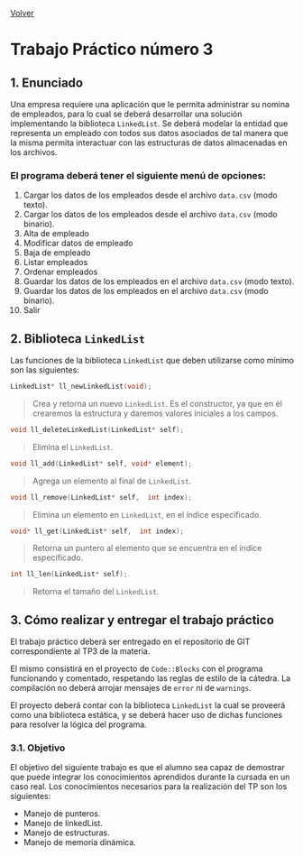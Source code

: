 [Volver](../README.md)
# Trabajo Práctico número 3
## 1. Enunciado
Una empresa requiere una aplicación que le permita administrar su nomina de empleados, para lo cual se deberá desarrollar una solución implementando la biblioteca `LinkedList`. Se deberá modelar la entidad que representa un empleado con todos sus datos asociados de tal manera que la misma permita interactuar con las estructuras de datos almacenadas en los archivos.

### El programa deberá tener el siguiente menú de opciones:
 1. Cargar los datos de los empleados desde el archivo `data.csv` (modo texto).
 1. Cargar los datos de los empleados desde el archivo `data.csv` (modo binario).
 1. Alta de empleado
 1. Modificar datos de empleado
 1. Baja de empleado
 1. Listar empleados
 1. Ordenar empleados
 1. Guardar los datos de los empleados en el archivo `data.csv` (modo texto).
 1. Guardar los datos de los empleados en el archivo `data.csv` (modo binario).
 1. Salir

## 2. Biblioteca `LinkedList`
Las funciones de la biblioteca `LinkedList` que deben utilizarse como mínimo son las siguientes:
```c
LinkedList* ll_newLinkedList(void);
```
> Crea y retorna un nuevo `LinkedList`. Es el constructor, ya que en él crearemos la estructura y daremos valores iniciales a los campos.

```c
void ll_deleteLinkedList(LinkedList* self);
```
> Elimina el `LinkedList`.

```c
void ll_add(LinkedList* self, void* element);
```
> Agrega un elemento al final de `LinkedList`.

```c
void ll_remove(LinkedList* self,  int index);
```
> Elimina un elemento en `LinkedList`, en el índice especificado.

```c
void* ll_get(LinkedList* self,  int index);
```
> Retorna un puntero al elemento que se encuentra en el índice especificado.

```c
int ll_len(LinkedList* self);
```
> Retorna el tamaño del `LinkedList`.

## 3. Cómo realizar y entregar el trabajo práctico
El trabajo práctico deberá ser entregado en el repositorio de GIT correspondiente al TP3 de la materia.

El mismo consistirá en el proyecto de `Code::Blocks` con el programa funcionando y comentado, respetando las reglas de estilo de la cátedra. La compilación no deberá arrojar mensajes de `error` ni de `warnings`.

El proyecto deberá contar con la biblioteca `LinkedList` la cual se proveerá como una biblioteca estática, y se deberá hacer uso de dichas funciones para resolver la lógica del programa.

### 3.1. Objetivo
El objetivo del siguiente trabajo es que el alumno sea capaz de demostrar que puede integrar los conocimientos aprendidos durante la cursada en un caso real. Los conocimientos necesarios para la realización del TP son los siguientes:
* Manejo de punteros.
* Manejo de linkedList.
* Manejo de estructuras.
* Manejo de memoria dinámica.